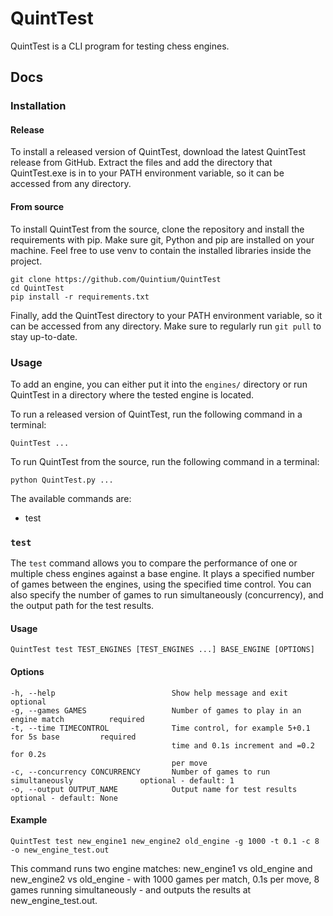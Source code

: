# QuintTest
QuintTest is a CLI program for testing chess engines.

## Docs
### Installation
#### Release
To install a released version of QuintTest, download the latest QuintTest release from GitHub. Extract the files and add the directory that QuintTest.exe is in to your PATH environment variable, so it can be accessed from any directory.

#### From source
To install QuintTest from the source, clone the repository and install the requirements with pip. Make sure git, Python and pip are installed on your machine. Feel free to use venv to contain the installed libraries inside the project.

```
git clone https://github.com/Quintium/QuintTest
cd QuintTest
pip install -r requirements.txt
```

Finally, add the QuintTest directory to your PATH environment variable, so it can be accessed from any directory. Make sure to regularly run `git pull` to stay up-to-date.

### Usage
To add an engine, you can either put it into the `engines/` directory or run QuintTest in a directory where the tested engine is located. 

To run a released version of QuintTest, run the following command in a terminal:

`QuintTest ...`

To run QuintTest from the source, run the following command in a terminal:

`python QuintTest.py ...`

The available commands are:
- test

### `test`
The `test` command allows you to compare the performance of one or multiple chess engines against a base engine. It plays a specified number of games between the engines, using the specified time control. You can also specify the number of games to run simultaneously (concurrency), and the output path for the test results.

#### Usage
```QuintTest test TEST_ENGINES [TEST_ENGINES ...] BASE_ENGINE [OPTIONS]```

#### Options
```
-h, --help                          Show help message and exit                          optional
-g, --games GAMES                   Number of games to play in an engine match          required
-t, --time TIMECONTROL              Time control, for example 5+0.1 for 5s base         required
                                    time and 0.1s increment and =0.2 for 0.2s 
                                    per move      
-c, --concurrency CONCURRENCY       Number of games to run simultaneously               optional - default: 1
-o, --output OUTPUT_NAME            Output name for test results                        optional - default: None
```

#### Example
```QuintTest test new_engine1 new_engine2 old_engine -g 1000 -t 0.1 -c 8 -o new_engine_test.out```

This command runs two engine matches: new_engine1 vs old_engine and new_engine2 vs old_engine - with 1000 games per match, 0.1s per move, 8 games running simultaneously - and outputs the results at new_engine_test.out.
